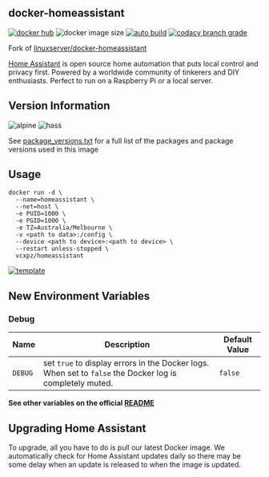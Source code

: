 ## docker-homeassistant

[![docker hub](https://img.shields.io/badge/docker_hub-link-blue?style=for-the-badge&logo=docker)](https://hub.docker.com/r/vcxpz/homeassistant) ![docker image size](https://img.shields.io/docker/image-size/vcxpz/homeassistant?style=for-the-badge&logo=docker) [![auto build](https://img.shields.io/badge/docker_builds-automated-blue?style=for-the-badge&logo=docker?color=d1aa67)](https://github.com/hydazz/docker-homeassistant/actions?query=workflow%3A"Auto+Builder+CI") [![codacy branch grade](https://img.shields.io/codacy/grade/e0be01bac4e84d9aa2f9f846c4ffc3a5/main?style=for-the-badge&logo=codacy)](https://app.codacy.com/gh/hydazz/docker-homeassistant)

Fork of [linuxserver/docker-homeassistant](https://github.com/linuxserver/docker-homeassistant/)

[Home Assistant](https://www.home-assistant.io/) is open source home automation that puts local control and privacy first. Powered by a worldwide community of tinkerers and DIY enthusiasts. Perfect to run on a Raspberry Pi or a local server.

## Version Information

![alpine](https://img.shields.io/badge/alpine-edge-0D597F?style=for-the-badge&logo=alpine-linux) ![hass](https://img.shields.io/badge/home_assistant-2021.1.5-41BDF5?style=for-the-badge&logo=home-assistant)

See [package_versions.txt](package_versions.txt) for a full list of the packages and package versions used in this image

## Usage

    docker run -d \
      --name=homeassistant \
      --net=host \
      -e PUID=1000 \
      -e PGID=1000 \
      -e TZ=Australia/Melbourne \
      -v <path to data>:/config \
      --device <path to device>:<path to device> \
      --restart unless-stopped \
      vcxpz/homeassistant

[![template](https://img.shields.io/badge/unraid_template-ff8c2f?style=for-the-badge&logo=docker?color=d1aa67)](https://github.com/hydazz/docker-templates/blob/main/hydaz/homeassistant.xml)

## New Environment Variables

### Debug

| Name    | Description                                                                                              | Default Value |
| ------- | -------------------------------------------------------------------------------------------------------- | ------------- |
| `DEBUG` | set `true` to display errors in the Docker logs. When set to `false` the Docker log is completely muted. | `false`       |

**See other variables on the official [README](https://github.com/linuxserver/docker-homeassistant/)**

## Upgrading Home Assistant

To upgrade, all you have to do is pull our latest Docker image. We automatically check for Home Assistant updates daily so there may be some delay when an update is released to when the image is updated.
